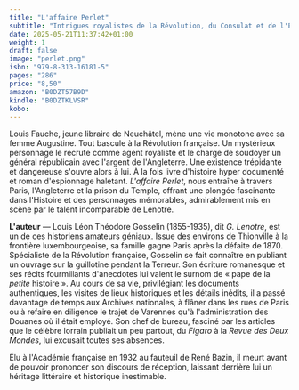 ```yaml
---
title: "L'affaire Perlet"
subtitle: "Intrigues royalistes de la Révolution, du Consulat et de l'Empire"
date: 2025-05-21T11:37:42+01:00
weight: 1
draft: false
image: "perlet.png"
isbn: "979-8-313-16181-5"
pages: "286"
price: "8,50"
amazon: "B0DZT57B9D"
kindle: "B0DZTKLVSR"
kobo:
---
```

Louis Fauche, jeune libraire de Neuchâtel, mène une vie monotone avec sa femme Augustine. Tout bascule à la Révolution française. Un mystérieux personnage le recrute comme agent royaliste et le charge de soudoyer un général républicain avec l'argent de l'Angleterre. Une existence trépidante et dangereuse s'ouvre alors à lui. À la fois livre d'histoire hyper documenté et roman d'espionnage haletant. _L'affaire Perlet_, nous entraîne à travers Paris, l'Angleterre et la prison du Temple, offrant une plongée fascinante dans l'Histoire et des personnages mémorables, admirablement mis en scène par le talent incomparable de Lenotre.

**L'auteur** — Louis Léon Théodore Gosselin (1855-1935), dit _G. Lenotre_, est un de ces historiens amateurs géniaux. Issue des environs de Thionville à la frontière luxembourgeoise, sa famille gagne Paris après la défaite de 1870. Spécialiste de la Révolution française, Gosselin se fait connaître en publiant un ouvrage sur la guillotine pendant la Terreur. Son écriture romanesque et ses récits fourmillants d'anecdotes lui valent le surnom de « pape de la _petite_ histoire ». Au cours de sa vie, privilégiant les documents authentiques, les visites de lieux historiques et les détails inédits, il a passé davantage de temps aux Archives nationales, à flâner dans les rues de Paris ou à refaire en diligence le trajet de Varennes qu'à l'administration des Douanes où il était employé. Son chef de bureau, fasciné par les articles que le célèbre lorrain publiait un peu partout, du _Figaro_ à la _Revue des Deux Mondes_, lui excusait toutes ses absences.

Élu à l'Académie française en 1932 au fauteuil de René Bazin, il meurt avant de pouvoir prononcer son discours de réception, laissant derrière lui un héritage littéraire et historique inestimable.
